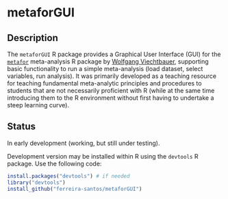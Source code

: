 # metaforGUI
## Description
The `metaforGUI` R package provides a Graphical User Interface (GUI) for the [`metafor`](http://www.metafor-project.org/) meta-analysis R package by [Wolfgang Viechtbauer](http://www.wvbauer.com/), supporting basic functionality to run a simple meta-analysis (load dataset, select variables, run analysis). It was primarily developed as a teaching resource for teaching fundamental meta-analytic principles and procedures to students that are not necessarily proficient with R (while at the same time introducing them to the R environment without first having to undertake a steep learning curve).

## Status
In early development (working, but still under testing).

Development version may be installed within R using the `devtools` R package. Use the following code:

```R
install.packages("devtools") # if needed
library("devtools")
install_github("ferreira-santos/metaforGUI")
```


## 
